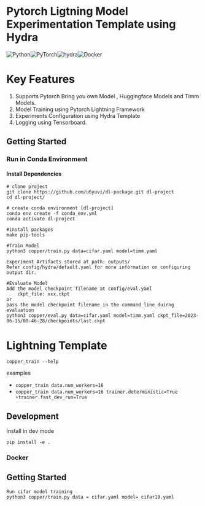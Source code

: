# Pytorch Ligtning Model Experimentation Template using Hydra

![Python](https://img.shields.io/badge/python-3670A0?style=for-the-badge&logo=python&logoColor=ffdd54)![PyTorch](https://img.shields.io/badge/PyTorch-%23EE4C2C.svg?style=for-the-badge&logo=PyTorch&logoColor=white)![hydra](https://img.shields.io/badge/Config-Hydra_1.3-89b8cd)![Docker](https://img.shields.io/badge/docker-%230db7ed.svg?style=for-the-badge&logo=docker&logoColor=white)


# Key Features

1. Supports Pytorch Bring you own Model , Huggingface Models and Timm Models.
2. Model Training using Pytorch Lightning Framework
3. Experiments Configuration using Hydra Template
4. Logging using Tensorboard.


## Getting Started

### Run in Conda Environment 

#### Install Dependencies 

```
# clone project 
git clone https://github.com/u6yuvi/dl-package.git dl-project
cd dl-project/

# create conda environment [dl-project]
conda env create -f conda_env.yml 
conda activate dl-project

#install packages
make pip-tools

#Train Model
python3 copper/train.py data=cifar.yaml model=timm.yaml

Experiment Artifacts stored at path: outputs/
Refer config/hydra/default.yaml for more information on configuring output dir.

#Evaluate Model
Add the model checkpoint filename at config/eval.yaml
    ckpt_file: xxx.ckpt
or  
pass the model checkpoint filename in the command line duirng evaluation
python3 copper/eval.py data=cifar.yaml model=timm.yaml ckpt_file=2023-06-15/00-46-28/checkpoints/last.ckpt
```


# Lightning Template

```
copper_train --help
```

examples

- `copper_train data.num_workers=16`
- `copper_train data.num_workers=16 trainer.deterministic=True +trainer.fast_dev_run=True`

## Development

Install in dev mode

```
pip install -e .
```

### Docker

<docker-usage-instructions-here>


## Getting Started

```
Run cifar model training
python3 copper/train.py data = cifar.yaml model= cifar10.yaml
```
